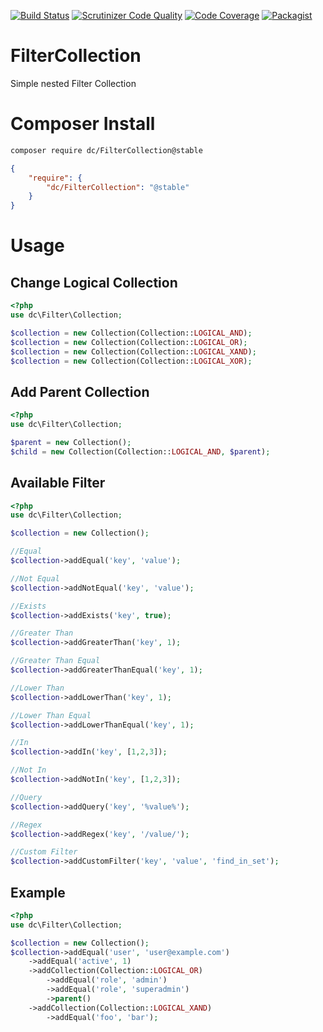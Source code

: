 [![Build Status](https://travis-ci.org/dc/FilterCollection.svg)](https://travis-ci.org/dc/FilterCollection)
[![Scrutinizer Code Quality](https://scrutinizer-ci.com/g/dc/FilterCollection/badges/quality-score.png?b=master)](https://scrutinizer-ci.com/g/dc/FilterCollection/?branch=master)
[![Code Coverage](https://scrutinizer-ci.com/g/DigitalCharacter/FilterCollection/badges/coverage.png?b=master)](https://scrutinizer-ci.com/g/DigitalCharacter/FilterCollection/?branch=master)
[![Packagist](https://img.shields.io/packagist/v/digitalcharacter/filter-collection.svg?style=flat-square)](https://packagist.org/packages/digitalcharacter/filter-collection)

# FilterCollection
Simple nested Filter Collection

# Composer Install
```bash
composer require dc/FilterCollection@stable
```

```json
{
    "require": {
        "dc/FilterCollection": "@stable"
    }
}
```

# Usage

## Change Logical Collection
```php
<?php
use dc\Filter\Collection;

$collection = new Collection(Collection::LOGICAL_AND);
$collection = new Collection(Collection::LOGICAL_OR);
$collection = new Collection(Collection::LOGICAL_XAND);
$collection = new Collection(Collection::LOGICAL_XOR);
```

## Add Parent Collection
```php
<?php
use dc\Filter\Collection;

$parent = new Collection();
$child = new Collection(Collection::LOGICAL_AND, $parent);
```

## Available Filter
```php
<?php
use dc\Filter\Collection;

$collection = new Collection();

//Equal
$collection->addEqual('key', 'value');

//Not Equal
$collection->addNotEqual('key', 'value');

//Exists
$collection->addExists('key', true);

//Greater Than
$collection->addGreaterThan('key', 1);

//Greater Than Equal
$collection->addGreaterThanEqual('key', 1);

//Lower Than
$collection->addLowerThan('key', 1);

//Lower Than Equal
$collection->addLowerThanEqual('key', 1);

//In 
$collection->addIn('key', [1,2,3]);

//Not In 
$collection->addNotIn('key', [1,2,3]);

//Query
$collection->addQuery('key', '%value%');

//Regex
$collection->addRegex('key', '/value/');

//Custom Filter
$collection->addCustomFilter('key', 'value', 'find_in_set');
```

## Example
```php
<?php 
use dc\Filter\Collection;

$collection = new Collection();
$collection->addEqual('user', 'user@example.com')
    ->addEqual('active', 1)
    ->addCollection(Collection::LOGICAL_OR)
        ->addEqual('role', 'admin')
        ->addEqual('role', 'superadmin')
        ->parent()
    ->addCollection(Collection::LOGICAL_XAND)
        ->addEqual('foo', 'bar');

```

